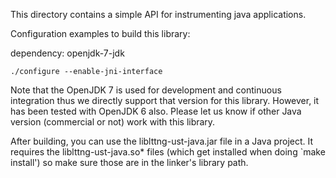 <!--
SPDX-FileCopyrightText: 2010 Pierre-Marc Fournier <pierre-marc.fournier@polymtl.ca>

SPDX-License-Identifier: CC-BY-4.0
-->

This directory contains a simple API for instrumenting java applications.

Configuration examples to build this library:

dependency: openjdk-7-jdk

    ./configure --enable-jni-interface

Note that the OpenJDK 7 is used for development and continuous integration thus
we directly support that version for this library. However, it has been tested
with OpenJDK 6 also. Please let us know if other Java version (commercial or
not) work with this library.

After building, you can use the liblttng-ust-java.jar file in a Java project.
It requires the liblttng-ust-java.so* files (which get installed when doing
`make install') so make sure those are in the linker's library path.
